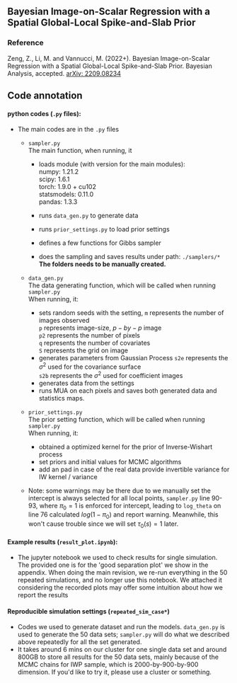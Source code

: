 ## Bayesian Image-on-Scalar Regression with a Spatial Global-Local Spike-and-Slab Prior
### Reference  
Zeng, Z., Li, M. and Vannucci, M. (2022+). Bayesian Image-on-Scalar Regression with a Spatial Global-Local Spike-and-Slab Prior. Bayesian Analysis, accepted. [arXiv: 2209.08234](https://arxiv.org/abs/2209.08234)

## Code annotation 

#### python codes (`.py` files):

- The main codes are in the `.py` files

  - `sampler.py`  
    The main function, when running, it  
    - loads module (with version for the main modules):  
      numpy: 1.21.2  
      scipy: 1.6.1  
      torch: 1.9.0 + cu102  
      statsmodels: 0.11.0  
      pandas: 1.3.3  

    - runs `data_gen.py` to generate data   
    - runs `prior_settings.py` to load prior settings  
    - defines a few functions for Gibbs sampler  
    - does the sampling and saves results under path: `./samplers/*`  
      **The folders needs to be manually created.**  
  - `data_gen.py`  
    The data generating function, which will be called when running `sampler.py`  
    When running, it:  
    - sets random seeds with the setting,
      `m` represents the number of images observed  
      `p` represents image-size, $p-by-p$ image  
      `p2` represents the number of pixels  
      `q` represents the number of covariates  
      `S` represents the grid on image  
    - generates parameters from Gaussian Process
      `s2e` represents the $\sigma^2$ used for the covariance surface  
      `s2b` represents the $\sigma^2$ used for coefficient images  
    - generates data from the settings
    - runs MUA on each pixels and saves both generated data and statistics maps.
  - `prior_settings.py`  
    The prior setting function, which will be called when running `sampler.py`  
    When running, it:  
    - obtained a optimized kernel for the prior of Inverse-Wishart process
    - set priors and initial values for MCMC algorithms
    - add an pad in case of the real data provide invertible variance for IW kernel / variance


  - Note: some warnings may be there due to we manually set the intercept is always selected for all local points, `sampler.py` line 90-93, where $\pi_0 = 1$ is enforced for intercept, leading to `log_theta` on line 76 calculated $log(1-\pi_0)$ and report warning. Meanwhile, this won't cause trouble since we will set $\tau_0(s) = 1$ later. 

#### Example results (`result_plot.ipynb`):

- The jupyter notebook we used to check results for single simulation. The provided one is for the 'good separation plot' we show in the appendix. When doing the main revision, we re-run everything in the 50 repeated simulations, and no longer use this notebook.
  We attached it considering the recorded plots may offer some intuition about how we report the results

#### Reproducible simulation settings (`repeated_sim_case*`)

- Codes we used to generate dataset and run the models. `data_gen.py` is used to generate the 50 data sets;
  `sampler.py` will do what we described above repeatedly for all the set generated.
- It takes around 6 mins on our cluster for one single data set and around 800GB to store all results for the 50 data sets, mainly because of the MCMC chains for IWP sample, which is 2000-by-900-by-900 dimension. If you'd like to try it, please use a cluster or something.

